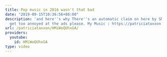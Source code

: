 ```yaml
---
title: Pop music in 2016 wasn't that bad
date: "2019-09-15T10:36:56+08:00"
description: 'and here''s why There''s an automatic claim on here by SME, so don''t
  get too annoyed at the ads please. My Music : https://patriciataxxon.bandcamp.com/'
url: /patriciataxxon/HMiWoQUhxGA/
providers:
  youtube:
    id: HMiWoQUhxGA
type: video
---
```

